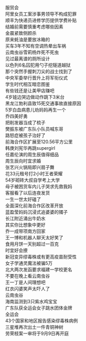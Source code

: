 服贸会  
阿里女员工案涉事男领导不构成犯罪  
顺丰为快递员进修学历提供学费补贴  
结婚前需要慎重考虑哪些因素  
金晨紧致侧颜杀  
原来蚝油是要放冰箱的  
买车3年不知有空调热晕出车祸  
云南虫谷雪莉杨炸死不死虫  
见过最离谱的厕所设计  
以色列6名囚犯用勺子挖隧道越狱  
那个突然手握刺刀尖的战士找到了  
中央军委举行晋升上将军衔仪式  
学生时代相互暗恋图鉴  
有些钱还是让美甲店赚吧  
4岁娃边哭边做动作跳下3米台  
黑龙江勃利县致15死交通事故直接原因  
5岁白血病患儿劝妈妈再生一个  
乔四美好勇  
把削发器当成了梳子  
樊振东被广东队小队员喊东哥  
路怒症被孩子治好了  
前海合作区扩展至120.56平方公里  
韩庚刘宪华再跳supergirl  
任嘉伦演的周生辰值得细品  
周生辰向时宜求婚  
张艺兴火锅局即兴扇子舞  
花33元租号打2小时王者荣耀  
54岁砌砖大叔自学考上大学  
母子被困货车内儿子哭求先救我妈  
客服看了以后连夜发货  
一生一世太好磕了  
全面深化前海合作区改革开放  
蓝盈莹妈妈沉浸式追婆婆的镯子  
长江附近涌出牛奶水  
其实你比想象中更好  
乔一成带项南方回家  
王一博和机器人聊天太好笑了  
食用月饼一天别超过一百克  
时宜好会撩  
新冠变异缪毒株或有更高疫苗耐受性  
女子学通灵魔法被骗5万  
北大两次发函要求福建一学校更名  
不要在晚上看云南虫谷  
王一丁是人间理想吧  
红衣闪婆笑声太吓人了  
云南虫谷  
海南监测到3只紫水鸡宝宝  
广东队获全运会女子跳水团体金牌  
全运会  
43个国家和地区报告感染缪毒株病例  
三星堆再次出土一件青铜神树  
劳荣枝案一审将于9月9日再开庭  
